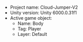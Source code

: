 <!-- UNITY CODE ASSIST INSTRUCTIONS START -->
- Project name: Cloud-Jumper-V2
- Unity version: Unity 6000.0.31f1
- Active game object:
  - Name: Body
  - Tag: Player
  - Layer: Default
<!-- UNITY CODE ASSIST INSTRUCTIONS END -->
